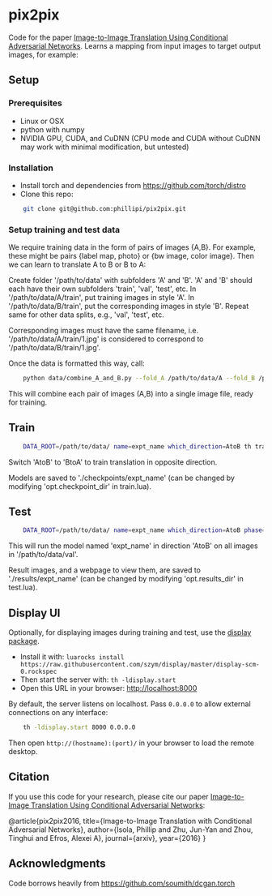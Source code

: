 # pix2pix
Code for the paper <a href="">Image-to-Image Translation Using Conditional Adversarial Networks</a>. Learns a mapping from input images to target output images, for example:


## Setup

### Prerequisites
- Linux or OSX
- python with numpy
- NVIDIA GPU, CUDA, and CuDNN (CPU mode and CUDA without CuDNN may work with minimal modification, but untested)

### Installation
- Install torch and dependencies from https://github.com/torch/distro 
- Clone this repo:
```bash
	git clone git@github.com:phillipi/pix2pix.git
```

### Setup training and test data
We require training data in the form of pairs of images {A,B}. For example, these might be pairs {label map, photo} or {bw image, color image}. Then we can learn to translate A to B or B to A:

Create folder '/path/to/data' with subfolders 'A' and 'B'. 'A' and 'B' should each have their own subfolders 'train', 'val', 'test', etc. In '/path/to/data/A/train', put training images in style 'A'. In '/path/to/data/B/train', put the corresponding images in style 'B'. Repeat same for other data splits, e.g., 'val', 'test', etc.

Corresponding images must have the same filename, i.e. '/path/to/data/A/train/1.jpg' is considered to correspond to '/path/to/data/B/train/1.jpg'.

Once the data is formatted this way, call:
```bash
    python data/combine_A_and_B.py --fold_A /path/to/data/A --fold_B /path/to/data/B --fold_AB /path/to/data
```

This will combine each pair of images (A,B) into a single image file, ready for training.

## Train
```bash
	DATA_ROOT=/path/to/data/ name=expt_name which_direction=AtoB th train.lua
```

Switch 'AtoB' to 'BtoA' to train translation in opposite direction.

Models are saved to './checkpoints/expt_name' (can be changed by modifying 'opt.checkpoint_dir' in train.lua).

## Test
```bash
	DATA_ROOT=/path/to/data/ name=expt_name which_direction=AtoB phase=val th test.lua
```

This will run the model named 'expt_name' in direction 'AtoB' on all images in '/path/to/data/val'.

Result images, and a webpage to view them, are saved to './results/expt_name' (can be changed by modifying 'opt.results_dir' in test.lua).

## Display UI
Optionally, for displaying images during training and test, use the [display package](https://github.com/szym/display).

- Install it with: `luarocks install https://raw.githubusercontent.com/szym/display/master/display-scm-0.rockspec`
- Then start the server with: `th -ldisplay.start`
- Open this URL in your browser: [http://localhost:8000](http://localhost:8000)

By default, the server listens on localhost. Pass `0.0.0.0` to allow external connections on any interface:
```bash
    th -ldisplay.start 8000 0.0.0.0
```
Then open `http://(hostname):(port)/` in your browser to load the remote desktop.

## Citation
If you use this code for your research, please cite our paper <a href="">Image-to-Image Translation Using Conditional Adversarial Networks</a>:

@article{pix2pix2016,
  title={Image-to-Image Translation with Conditional Adversarial Networks},
  author={Isola, Phillip and Zhu, Jun-Yan and Zhou, Tinghui and Efros, Alexei A},
  journal={arxiv},
  year={2016}
}

## Acknowledgments
Code borrows heavily from https://github.com/soumith/dcgan.torch

